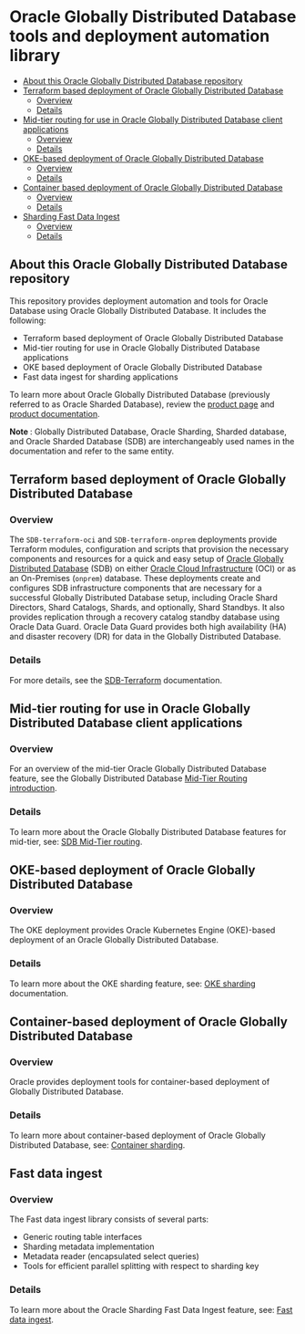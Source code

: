 # Oracle Globally Distributed Database tools and deployment automation library

[SDB-terraform-onprem]: https://github.com/oracle/db-sharding/tree/master/deployment-with-terraform/sdb-terraform-onprem
[SDB-terraform-oci]: https://github.com/oracle/db-sharding/tree/master/deployment-with-terraform/sdb-terraform-oci
[SDB-terraform]: https://github.com/oracle/db-sharding/tree/master/deployment-with-terraform/
[SDB-Mid-Tier-Routing]: https://github.com/oracle/db-sharding/tree/master/Mid-Tier-Routing
[SDB-Fast-Data-Ingest]: https://github.com/oracle/db-sharding/tree/master/sharding-fast-data-ingest
[OKE-sharding]: https://github.com/oracle/db-sharding/tree/master/oke-based-sharding-deployment
[MTR-Intro]: https://github.com/oracle/db-sharding/wiki/Sharded-Database-Mid-Tier-Routing#introduction
[SDB-prod-page]: https://www.oracle.com/database/technologies/high-availability/sharding.html
[SDB-prod-doc]: https://docs.oracle.com/en/database/oracle/oracle-database/23/shard/
[OCI]: https://www.oracle.com/cloud/
[SDB]: https://www.oracle.com/database/technologies/high-availability/sharding.html

- [About this Oracle Globally Distributed Database repository](#about)
- [Terraform based deployment of Oracle Globally Distributed Database](#terraform-based-deployment-of-oracle-globally-distributed-database)
  * [Overview](#overview)
  * [Details](#details)
- [Mid-tier routing for use in Oracle Globally Distributed Database client applications](#mid-tier-routing-for-use-in-oracle-globally-distributed-database-client-applications)
  * [Overview](#overview-1)
  * [Details](#details-1)
- [OKE-based deployment of Oracle Globally Distributed Database](#oke-based-deployment-of-oracle-globally-distributed-database)
  * [Overview](#overview-2)
  * [Details](#details-2)
- [Container based deployment of Oracle Globally Distributed Database](#container-based-deployment-of-oracle-globally-distributed-database)
  * [Overview](#overview-3)
  * [Details](#details-3)
- [Sharding Fast Data Ingest](#routing-implementations-for-use-in-oracle-sharding-client-applications)
  * [Overview](#overview-4)
  * [Details](#details-4)

## About this Oracle Globally Distributed Database repository

This repository provides deployment automation and tools for Oracle Database using Oracle Globally Distributed Database. It includes the following:

* Terraform based deployment of Oracle Globally Distributed Database
* Mid-tier routing for use in Oracle Globally Distributed Database applications
* OKE based deployment of Oracle Globally Distributed Database
* Fast data ingest for sharding applications

To learn more about Oracle Globally Distributed Database (previously referred to as Oracle Sharded Database), review the [product page][SDB-prod-page] and [product documentation][SDB-prod-doc].

<strong> Note </strong> : Globally Distributed Database, Oracle Sharding, Sharded database, and Oracle Sharded Database (SDB) are interchangeably used names in the documentation and refer to the same entity. 

 
## Terraform based deployment of Oracle Globally Distributed Database

### Overview  

The `SDB-terraform-oci` and `SDB-terraform-onprem` deployments provide Terraform modules, configuration and scripts that provision the necessary components and resources for a quick and easy setup of [Oracle Globally Distributed Database][SDB] (SDB) on either [Oracle Cloud Infrastructure][OCI] (OCI) or as an On-Premises (`onprem`) database. These deployments create and configures SDB infrastructure components that are necessary for a successful Globally Distributed Database setup, including Oracle Shard Directors, Shard Catalogs, Shards, and optionally, Shard Standbys. It also provides replication through a recovery catalog standby database using Oracle Data Guard. Oracle Data Guard provides both high availability (HA) and disaster recovery (DR) for data in the Globally Distributed Database.

### Details

For more details, see the [SDB-Terraform][SDB-terraform] documentation.

## Mid-tier routing for use in Oracle Globally Distributed Database client applications

### Overview

For an overview of the mid-tier Oracle Globally Distributed Database feature, see the Globally Distributed Database [Mid-Tier Routing introduction][MTR-Intro].

### Details

To learn more about the Oracle Globally Distributed Database features for mid-tier, see: [SDB Mid-Tier routing][SDB-Mid-Tier-Routing].

## OKE-based deployment of Oracle Globally Distributed Database 

### Overview 

The OKE deployment provides Oracle Kubernetes Engine (OKE)-based deployment of an Oracle Globally Distributed Database.

### Details

To learn more about the OKE sharding feature, see: [OKE sharding][OKE-sharding] documentation.

## Container-based deployment of Oracle Globally Distributed Database 

### Overview 

Oracle provides deployment tools for container-based deployment of Globally Distributed Database.

### Details

To learn more about container-based deployment of Oracle Globally Distributed Database, see: [Container sharding](./container-based-sharding-deployment/README.md).

## Fast data ingest

### Overview

The Fast data ingest library consists of several parts:
 * Generic routing table interfaces
 * Sharding metadata implementation
 * Metadata reader (encapsulated select queries)
 * Tools for efficient parallel splitting with respect to sharding key

### Details

To learn more about the Oracle Sharding Fast Data Ingest feature, see: [Fast data ingest][SDB-Fast-Data-Ingest].
